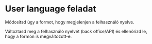 User language feladat
==================================

Módosítsd úgy a formot, hogy megjelenjen a felhasználó nyelve.

Változtasd meg a felhasználó nyelvét (back office/API) és ellenőrizd le, hogy a formon is megváltozott-e.
